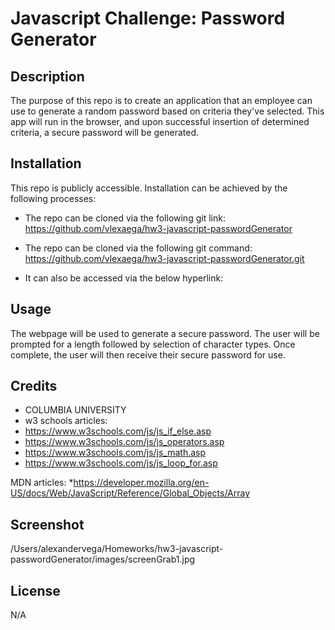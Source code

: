 
# Javascript Challenge: Password Generator

## Description

The purpose of this repo is to create an application that an employee can use to generate a random password based on criteria they've selected.  This app will run in the browser, and upon successful insertion of determined criteria, a secure password will be generated. 

## Installation

This repo is publicly accessible.  Installation can be achieved by the following processes:

* The repo can be cloned via the following git link:
https://github.com/vlexaega/hw3-javascript-passwordGenerator

* The repo can be cloned via the following git command:
https://github.com/vlexaega/hw3-javascript-passwordGenerator.git

* It can also be accessed via the below hyperlink:


## Usage
The webpage will be used to generate a secure password. The user will be prompted for a length followed by selection of character types. Once complete, the user will then receive their secure password for use. 

## Credits

* COLUMBIA UNIVERSITY 
* w3 schools articles:
* https://www.w3schools.com/js/js_if_else.asp
* https://www.w3schools.com/js/js_operators.asp
* https://www.w3schools.com/js/js_math.asp
* https://www.w3schools.com/js/js_loop_for.asp

MDN articles:
*https://developer.mozilla.org/en-US/docs/Web/JavaScript/Reference/Global_Objects/Array


## Screenshot
/Users/alexandervega/Homeworks/hw3-javascript-passwordGenerator/images/screenGrab1.jpg

## License
N/A
